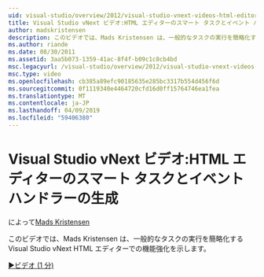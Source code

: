 ```yaml
---
uid: visual-studio/overview/2012/visual-studio-vnext-videos-html-editor-smart-tasks-and-event-handler-generation
title: Visual Studio vNext ビデオ:HTML エディターのスマート タスクとイベント ハンドラーの生成 |Microsoft Docs
author: madskristensen
description: このビデオでは、Mads Kristensen は、一般的なタスクの実行を簡略化する Visual Studio vNext HTML エディターでの機能強化を示します。
ms.author: riande
ms.date: 08/30/2011
ms.assetid: 3aa5b073-1359-41ac-8f4f-b09c1c8cb4bd
msc.legacyurl: /visual-studio/overview/2012/visual-studio-vnext-videos-html-editor-smart-tasks-and-event-handler-generation
msc.type: video
ms.openlocfilehash: cb385a89efc90185635e285bc3317b554d456f6d
ms.sourcegitcommit: 0f1119340e4464720cfd16d0ff15764746ea1fea
ms.translationtype: MT
ms.contentlocale: ja-JP
ms.lasthandoff: 04/09/2019
ms.locfileid: "59406380"
---
```

# <a name="visual-studio-vnext-videos-html-editor-smart-tasks-and-event-handler-generation"></a>Visual Studio vNext ビデオ:HTML エディターのスマート タスクとイベント ハンドラーの生成

によって[Mads Kristensen](https://github.com/madskristensen)

このビデオでは、Mads Kristensen は、一般的なタスクの実行を簡略化する Visual Studio vNext HTML エディターでの機能強化を示します。

[&#9654;ビデオ (1 分)](https://channel9.msdn.com/Blogs/ASP-NET-Site-Videos/visual-studio-vnext-videos-html-editor-smart-tasks-and-event-handler-generation)
